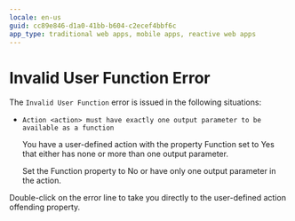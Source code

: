 ```yaml
---
locale: en-us
guid: cc89e846-d1a0-41bb-b604-c2ecef4bbf6c
app_type: traditional web apps, mobile apps, reactive web apps
---
```


# Invalid User Function Error

The `Invalid User Function` error is issued in the following situations:

* `Action <action> must have exactly one output parameter to be available as a function`

    You have a user-defined action with the property Function set to Yes that either has none or more than one output parameter.

    Set the Function property to No or have only one output parameter in the action.

Double-click on the error line to take you directly to the user-defined action offending property.
